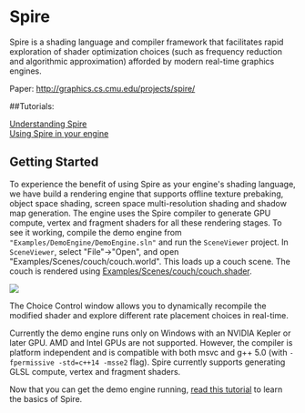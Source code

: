 # Spire
Spire is a shading language and compiler framework that facilitates rapid exploration of shader optimization choices (such as frequency reduction and algorithmic approximation) afforded by modern real-time graphics engines.

Paper: http://graphics.cs.cmu.edu/projects/spire/

##Tutorials:

[Understanding Spire](https://github.com/csyonghe/Spire/blob/master/Docs/tutorial1) <br/>
[Using Spire in your engine](https://github.com/csyonghe/Spire/blob/master/Docs/UserGuide.md)


## Getting Started
To experience the benefit of using Spire as your engine's shading language, we have build a rendering engine that supports offline  texture prebaking, object space shading, screen space multi-resolution shading and shadow map generation. The engine uses the Spire compiler to generate GPU compute, vertex and fragment shaders for all these rendering stages. To see it working, compile the demo engine from `"Examples/DemoEngine/DemoEngine.sln"` and run the `SceneViewer` project. In `SceneViewer`, select "File"->"Open", and open "Examples/Scenes/couch/couch.world". This loads up a couch scene. The couch is rendered using [Examples/Scenes/couch/couch.shader](https://github.com/csyonghe/Spire/blob/master/Examples/Scenes/couch/couch.shader).

![](https://github.com/csyonghe/Spire/blob/master/Docs/sceneViewer.jpg)

The Choice Control window allows you to dynamically recompile the modified shader and explore different rate placement choices in real-time.

Currently the demo engine runs only on Windows with an NVIDIA Kepler or later GPU. AMD and Intel GPUs are not supported. 
However, the compiler is platform independent and is compatible with both msvc and g++ 5.0 (with `-fpermissive -std=c++14 -msse2` flag). Spire currently supports generating GLSL compute, vertex and fragment shaders. 

Now that you can get the demo engine running, <a href="https://github.com/csyonghe/Spire/blob/master/Docs/tutorial1">read this tutorial</a> to learn the basics of Spire.
